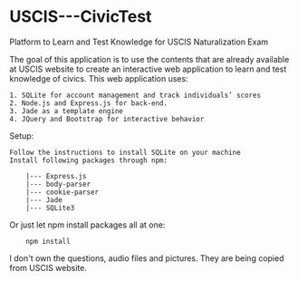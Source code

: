 # USCIS---CivicTest
Platform to Learn and Test Knowledge for USCIS Naturalization Exam

The goal of this application is to use the contents that are already available at USCIS website to create an interactive web application to learn and test knowledge of civics.
This web application uses:

	1. SQLite for account management and track individuals’ scores
	2. Node.js and Express.js for back-end.
	3. Jade as a template engine
	4. JQuery and Bootstrap for interactive behavior
	
Setup:

	Follow the instructions to install SQLite on your machine
	Install following packages through npm:
	
		|--- Express.js
		|--- body-parser
		|--- cookie-parser
		|--- Jade
		|--- SQLite3
Or just let npm install packages all at one:

		npm install

I don't own the questions, audio files and pictures. They are being copied from USCIS website.
